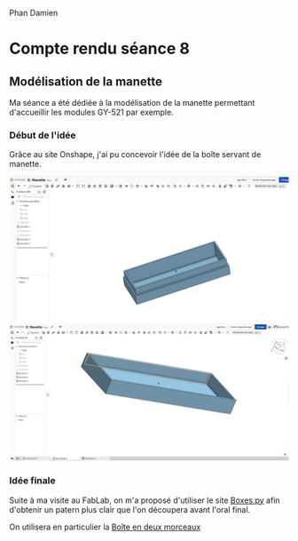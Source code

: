 Phan Damien

# Compte rendu séance 8

##  Modélisation de la manette 

Ma séance a été dédiée à la modélisation de la manette permettant d'accueillir les modules GY-521 par exemple.

### Début de l'idée 

Grâce au site Onshape, j'ai pu concevoir l'idée de la boîte servant de manette.

![1ère partie](./res/Manette1.png)
![2ème partie](./res/Manette2.png)

### Idée finale

Suite à ma visite au FabLab, on m'a proposé d'utiliser le site [Boxes.py](https://www.festi.info/boxes.py/) afin d'obtenir un patern plus clair que l'on découpera avant l'oral final.

On utilisera en particulier la [Boîte en deux morceaux](https://www.festi.info/boxes.py/TwoPiece?language=fr)



